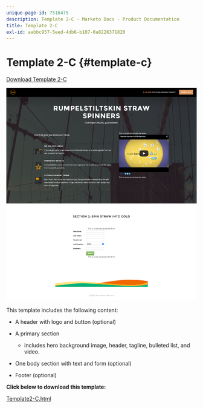```yaml
---
unique-page-id: 7516475
description: Template 2-C - Marketo Docs - Product Documentation
title: Template 2-C
exl-id: aabbc957-5eed-4db6-b107-0a8226371820
---
```

# Template 2-C {#template-c}

[Download Template 2-C](https://docs.marketo.com/download/attachments/7516475/template2-c.html?version=1&modificationdate=1433229240000&api=v2)

![](assets/image2015-6-4-9-3a31-3a46.png)

This template includes the following content:

* A header with logo and button (optional)
* A primary section

    * includes hero background image, header, tagline, bulleted list, and video.

* One body section with text and form (optional)
* Footer (optional)

**Click below to download this template:**

[Template2-C.html](https://docs.marketo.com/download/attachments/7516475/template2-c.html?version=1&modificationdate=1433229240000&api=v2)
